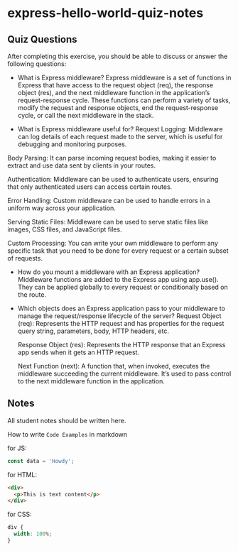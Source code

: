 # express-hello-world-quiz-notes

## Quiz Questions

After completing this exercise, you should be able to discuss or answer the following questions:

- What is Express middleware?
  Express middleware is a set of functions in Express that have access to the request object (req), the response object (res), and the next middleware function in the application’s request-response cycle. These functions can perform a variety of tasks, modify the request and response objects, end the request-response cycle, or call the next middleware in the stack.

- What is Express middleware useful for?
  Request Logging: Middleware can log details of each request made to the server, which is useful for debugging and monitoring purposes.

Body Parsing: It can parse incoming request bodies, making it easier to extract and use data sent by clients in your routes.

Authentication: Middleware can be used to authenticate users, ensuring that only authenticated users can access certain routes.

Error Handling: Custom middleware can be used to handle errors in a uniform way across your application.

Serving Static Files: Middleware can be used to serve static files like images, CSS files, and JavaScript files.

Custom Processing: You can write your own middleware to perform any specific task that you need to be done for every request or a certain subset of requests.

- How do you mount a middleware with an Express application?
  Middleware functions are added to the Express app using app.use(). They can be applied globally to every request or conditionally based on the route.

- Which objects does an Express application pass to your middleware to manage the request/response lifecycle of the server?
  Request Object (req): Represents the HTTP request and has properties for the request query string, parameters, body, HTTP headers, etc.

  Response Object (res): Represents the HTTP response that an Express app sends when it gets an HTTP request.

  Next Function (next): A function that, when invoked, executes the middleware succeeding the current middleware. It’s used to pass control to the next middleware function in the application.

## Notes

All student notes should be written here.

How to write `Code Examples` in markdown

for JS:

```javascript
const data = 'Howdy';
```

for HTML:

```html
<div>
  <p>This is text content</p>
</div>
```

for CSS:

```css
div {
  width: 100%;
}
```
